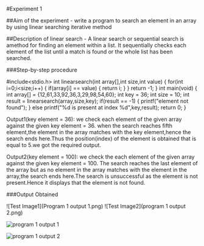 #Experiment 1

##Aim of the experiment -  write a program to search an element in an array by using linear searching iterative method

##Description of linear search - A linear search or sequential search is amethod for finding an element within a list. It sequentially checks each element of the list until a match is found or the whole list has been searched.

###Step-by-step procedure

#include<stdio.h>
int linearsearch(int array[],int size,int value)
{
    for(int i=0;i<size;i++)
    {
        if(array[i] == value)
        {
            return i;
        }
    }
    return -1;
}
int main(void)
{
    int array[] = {12,61,33,92,36,3,29,98,54,60};
    int key = 36;
    int size = 10;
    int result = linearsearch(array,size,key);
    if(result == -1)
    {
        printf("element not found");
    }
    else
    printf("%d is present at index %d",key,result);
    return 0;
}

Output1(key element = 36):
we check each element of the given array against the given key element = 36.
when the search reaches fifth element,the element in the array matches with the key element,hence the search ends here.Thus the position(index) of the element is obtained that is equal to 5.we got the required output.

Output2(key element = 100):
we check the each element of the given array against the given key element = 100.
The search reaches the last element of the array but as no element in the array matches with the element in the array,the search ends here.The search is unsuccessful as the element is not present.Hence it displays that the element is not found.


###Output Obtained

![Test Image1](Program 1 output 1.png)
![Test Image2](program 1 output 2.png)

![program 1 output 1](https://user-images.githubusercontent.com/69143855/90199478-86b42b00-ddf2-11ea-984e-5bc450f6c2ca.png)

![program 1 output 2](https://user-images.githubusercontent.com/69143855/90199702-24a7f580-ddf3-11ea-8aee-0a5c01b4e72a.png)


